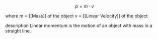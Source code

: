 
$$p = m \cdot v$$

where
	m = [[Mass]] of the object
	v = [[Linear Velocity]] of the object

description
	Linear momentum is the motion of an object with mass in a straight line.